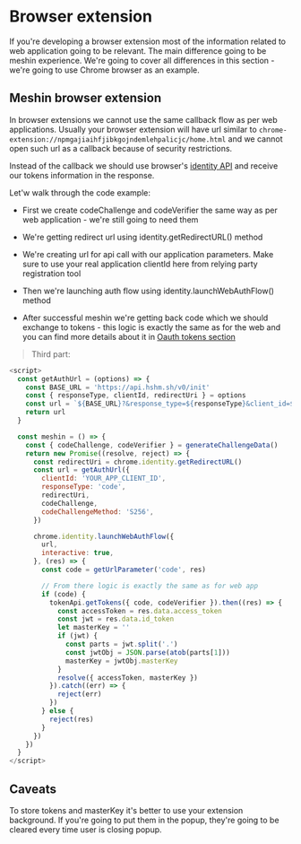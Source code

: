 # Browser extension

If you're developing a browser extension most of the information related to web application going to be relevant. The main difference going to be meshin experience. We're going to cover all differences in this section - we're going to use Chrome browser as an example.

## Meshin browser extension

In browser extensions we cannot use the same callback flow as per web applications. Usually your browser extension will have url similar to `chrome-extension://npmgajiaihfjibkgojndemlehpalicjc/home.html` and we cannot open such url as a callback because of security restrictions.

Instead of the callback we should use browser's [identity API](https://developer.chrome.com/apps/identity) and receive our tokens information in the response.

Let'w walk through the code example:

* First we create codeChallenge and codeVerifier the same way as per web application - we're still going to need them

* We're getting redirect url using identity.getRedirectURL() method

* We're creating url for api call with our application parameters. Make sure to use your real application clientId here from relying party registration tool

* Then we're launching auth flow using identity.launchWebAuthFlow() method

* After successful meshin we're getting back code which we should exchange to tokens - this logic is exactly the same as for the web and you can find more details about it in [Oauth tokens section](https://developer.hushmesh.com/#oauth-tokens)



> Third part:

```javascript
<script>
  const getAuthUrl = (options) => {
    const BASE_URL = 'https://api.hshm.sh/v0/init'
    const { responseType, clientId, redirectUri } = options
    const url = `${BASE_URL}?&response_type=${responseType}&client_id=${clientId}&redirect_uri=` + encodeURIComponent(redirectUri)
    return url
  }

  const meshin = () => {
    const { codeChallenge, codeVerifier } = generateChallengeData()
    return new Promise((resolve, reject) => {
      const redirectUri = chrome.identity.getRedirectURL()
      const url = getAuthUrl({
        clientId: 'YOUR_APP_CLIENT_ID',
        responseType: 'code',
        redirectUri,
        codeChallenge,
        codeChallengeMethod: 'S256',
      })

      chrome.identity.launchWebAuthFlow({
        url,
        interactive: true,
      }, (res) => {
        const code = getUrlParameter('code', res)

        // From there logic is exactly the same as for web app
        if (code) {
          tokenApi.getTokens({ code, codeVerifier }).then((res) => {
            const accessToken = res.data.access_token
            const jwt = res.data.id_token
            let masterKey = ''
            if (jwt) {
              const parts = jwt.split('.')
              const jwtObj = JSON.parse(atob(parts[1]))
              masterKey = jwtObj.masterKey
            }
            resolve({ accessToken, masterKey })
          }).catch((err) => {
            reject(err)
          })
        } else {
          reject(res)
        }
      })
    })
  }
</script>
```

## Caveats

To store tokens and masterKey it's better to use your extension background. If you're going to put them in the popup, they're going to be cleared every time user is closing popup.

